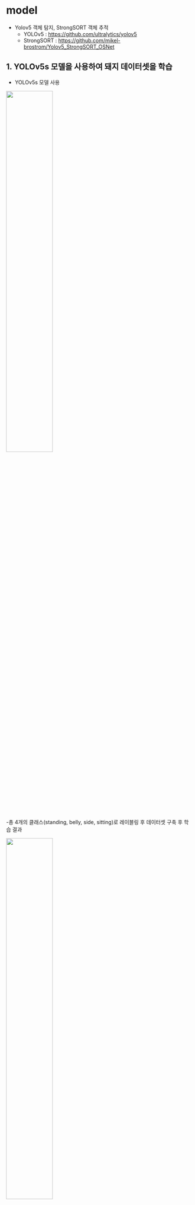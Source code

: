 # model
- Yolov5 객체 탐지, StrongSORT 객체 추적 
    - YOLOv5 : <https://github.com/ultralytics/yolov5>
    - StrongSORT : <https://github.com/mikel-brostrom/Yolov5_StrongSORT_OSNet>

## 1. YOLOv5s 모델을 사용하여 돼지 데이터셋을 학습
- YOLOv5s 모델 사용
<img src ="https://user-images.githubusercontent.com/102698011/206202341-b8763b23-5c4f-4fd9-9af1-843eb3ef4bb1.PNG" width="50%" height="50%">

-총 4개의 클래스(standing, belly, side, sitting)로 레이블링 후 데이터셋 구축 후 학습 결과

<img src ="https://user-images.githubusercontent.com/102698011/206209424-d3d6d88c-dee4-47ba-8dd9-6069ea697319.PNG" width="50%" height="50%">


## 2. StrongSort 활용하여 ID,Distance 구하기

**track.py**
- track.py에 이전프레임과 현재프레임의 ID, Distance 구함

```python
def distance_frames(prev_bbox, cur_bbox):
    prev_x = (prev_bbox[0]+prev_bbox[2])/2
    prev_y = (prev_bbox[3]+prev_bbox[1])/2

    cur_x = (cur_bbox[0]+cur_bbox[2])/2
    cur_y = (cur_bbox[3]+cur_bbox[1])/2
    dist = math.sqrt(math.pow(prev_x - cur_x, 2) + math.pow(prev_y - cur_y, 2))
    return dist
```

- ID와 Distance를 딕셔너리 형태로 변환하여 저장
```python
 if frame_idx >= 1 and id in prev:
                            dist = distance_frames(prev[id], cur[id])

                            if id not in dist_dict:
                               dist_dict[id] = dist
                            else:
                               dist_dict[id] +=dist
```
## 3. 모델 실행법
- 학습을 통한 완성된 모델이 필요

### 3-1. 객체 탐지(detection) 실행
**detect.py**
```
python detect.py --conf-thres  --iou-thres  --source --weights --agnostic-nms
```
###### --source : 영상,이미지의 주소
###### --weights : 학습을 통해 만들어진 best.pt
###### --iou-thres : iou 임계치 (NMS에 대한)
###### --conf-thres : conf 임계치 (NMS에 대한)
###### --agnostic-nms : 객체의 바운딩 박스만을 찾고 싶을때 사용


### 3-2. 객체 추적(tracking) 실행
**main.py**
```
python main.py --source  --yolo_model  --agnostic-nms --show-browser
```
###### --source : 영상의 주소
###### --yolo_model : 완성된 모델의 경로
###### --show-browser : flask를 통해 웹으로 전송  


